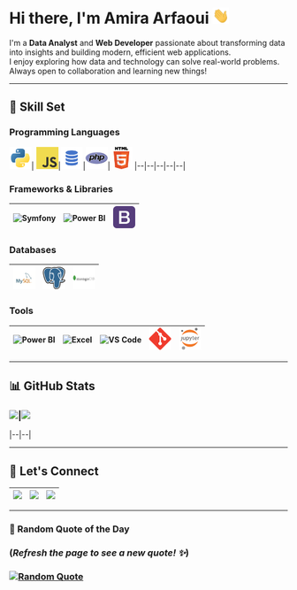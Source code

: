 <h1>Hi there, I'm Amira Arfaoui <img src="https://raw.githubusercontent.com/ABSphreak/ABSphreak/master/gifs/Hi.gif" width="30px"></h1>

I'm a **Data Analyst** and **Web Developer** passionate about transforming data into insights and building modern, efficient web applications.  
I enjoy exploring how data and technology can solve real-world problems.  
Always open to collaboration and learning new things!

---

## 🧠 Skill Set

### **Programming Languages**

<img title="Python" alt="Python" width="40px" src="https://raw.githubusercontent.com/github/explore/master/topics/python/python.png" />|
<img title="JavaScript" alt="JavaScript" width="40px" src="https://raw.githubusercontent.com/github/explore/master/topics/javascript/javascript.png" />|<img title="SQL" alt="SQL" width="40px" src="https://raw.githubusercontent.com/github/explore/master/topics/sql/sql.png" />|<img title="PHP" alt="PHP" width="40px" src="https://raw.githubusercontent.com/github/explore/master/topics/php/php.png" />|<img title="HTML" alt="HTML" width="40px" src="https://raw.githubusercontent.com/github/explore/master/topics/html/html.png" />
|--|--|--|--|--|

### **Frameworks & Libraries**

<img title="Symfony" alt="Symfony" width="40px" src="https://symfony.com/logos/symfony_black_03.svg" />|<img title="Power BI" alt="Power BI" width="40px" src="https://upload.wikimedia.org/wikipedia/commons/c/cf/New_Power_BI_Logo.svg" />|<img title="Bootstrap" alt="Bootstrap" width="40px" src="https://raw.githubusercontent.com/github/explore/master/topics/bootstrap/bootstrap.png" />
|--|--|--|

### **Databases**

<img title="MySQL" alt="MySQL" width="40px" src="https://raw.githubusercontent.com/github/explore/master/topics/mysql/mysql.png" />|<img title="PostgreSQL" alt="PostgreSQL" width="40px" src="https://raw.githubusercontent.com/github/explore/master/topics/postgresql/postgresql.png" />|<img title="MongoDB" alt="MongoDB" width="40px" src="https://raw.githubusercontent.com/github/explore/master/topics/mongodb/mongodb.png" />
|--|--|--|

### **Tools**

<img title="Power BI" alt="Power BI" width="40px" src="https://upload.wikimedia.org/wikipedia/commons/c/cf/New_Power_BI_Logo.svg" />|<img title="Excel" alt="Excel" width="40px" src="https://img.icons8.com/color/48/000000/microsoft-excel-2019--v1.png" />|<img title="VS Code" alt="VS Code" width="40px" src="https://img.icons8.com/fluent/48/000000/visual-studio-code-2019.png" />|<img title="Git" alt="Git" width="40px" src="https://raw.githubusercontent.com/github/explore/master/topics/git/git.png" />|<img title="Jupyter Notebook" alt="Jupyter" width="40px" src="https://raw.githubusercontent.com/github/explore/master/topics/jupyter-notebook/jupyter-notebook.png" />
|--|--|--|--|--|

---

## 📊 GitHub Stats

### <img src="https://github-readme-stats.vercel.app/api?username=amira-arfaoui&show_icons=true&theme=radical&include_all_commits=true">|<img src="https://github-readme-streak-stats.herokuapp.com/?user=amira-###arfaoui&theme=radical" height="165">
|--|--|

---

## 🤝 Let's Connect

<a href="https://www.linkedin.com/in/amira-arfaoui/"><img src="https://cdn2.iconfinder.com/data/icons/social-media-2285/512/1_Linkedin_unofficial_colored_svg-128.png" width="40"></a>|<a href="mailto:amira.arfaoui@example.com"><img src="https://img.icons8.com/color/48/000000/gmail--v1.png" width="40"></a>|<a href="https://github.com/amira-arfaoui"><img src="https://img.icons8.com/material-rounded/48/000000/github.png" width="40"></a>
|--|--|--|

---

### 🌸 Random Quote of the Day
### (*Refresh the page to see a new quote! ✨*)

### <a href="https://github.com/techytushar/random-memer"><img src='https://quotes-github-readme.vercel.app/api?type=horizontal&theme=radical' alt="Random Quote" height="200"></a>
